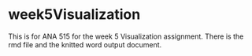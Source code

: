 # week5Visualization
This is for ANA 515 for the week 5 Visualization assignment. There is the rmd file and the knitted word output document.
